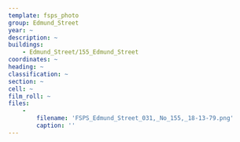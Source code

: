```yaml
---
template: fsps_photo
group: Edmund_Street
year: ~
description: ~
buildings:
    - Edmund_Street/155_Edmund_Street
coordinates: ~
heading: ~
classification: ~
section: ~
cell: ~
film_roll: ~
files:
    -
        filename: 'FSPS_Edmund_Street_031,_No_155,_18-13-79.png'
        caption: ''
---
```

